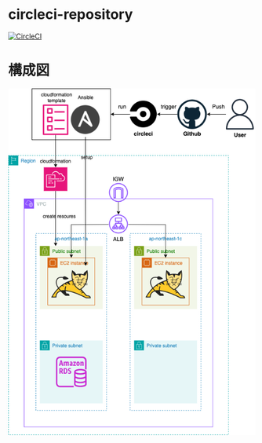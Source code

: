 # circleci-repository
[![CircleCI](https://dl.circleci.com/status-badge/img/gh/s-nakaji03/circleci-repository/tree/main.svg?style=svg)](https://dl.circleci.com/status-badge/redirect/gh/s-nakaji03/circleci-repository/tree/main)

# 構成図
![1](pictures/1.png)

